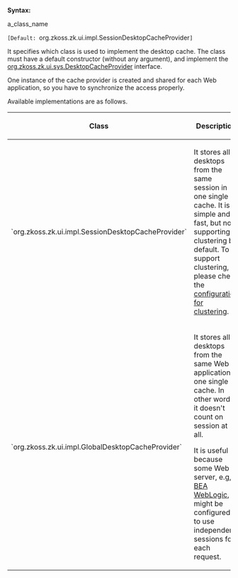**Syntax:**

<cache-provider-class>a_class_name</cache-provider-class>

`[Default: `org.zkoss.zk.ui.impl.SessionDesktopCacheProvider`]`

It specifies which class is used to implement the desktop cache. The
class must have a default constructor (without any argument), and
implement the
[org.zkoss.zk.ui.sys.DesktopCacheProvider](https://www.zkoss.org/javadoc/latest/zk/org/zkoss/zk/ui/sys/DesktopCacheProvider.html)
interface.

One instance of the cache provider is created and shared for each Web
application, so you have to synchronize the access properly.

Available implementations are as follows.

<table>
<thead>
<tr class="header">
<th><center>
<p>Class</p>
</center></th>
<th><center>
<p>Description</p>
</center></th>
</tr>
</thead>
<tbody>
<tr class="odd">
<td><p>`org.zkoss.zk.ui.impl.SessionDesktopCacheProvider`</p></td>
<td><p>It stores all desktops from the same session in one single cache.
It is simple and fast, but not supporting clustering by default. To
support clustering, please check the <a
href="{{site.baseurl}}/zk_dev_ref/clustering/zk_configuration"
title="wikilink"> configuration for clustering</a>.</p></td>
</tr>
<tr class="even">
<td><p>`org.zkoss.zk.ui.impl.GlobalDesktopCacheProvider`</p></td>
<td><p>It stores all desktops from the same Web application in one
single cache. In other words, it doesn't count on session at all.</p>
<p>It is useful because some Web server, e.g, <a
href="http://www.bea.com/">BEA WebLogic</a>, might be configured to use
independent sessions for each request.</p></td>
</tr>
</tbody>
</table>



